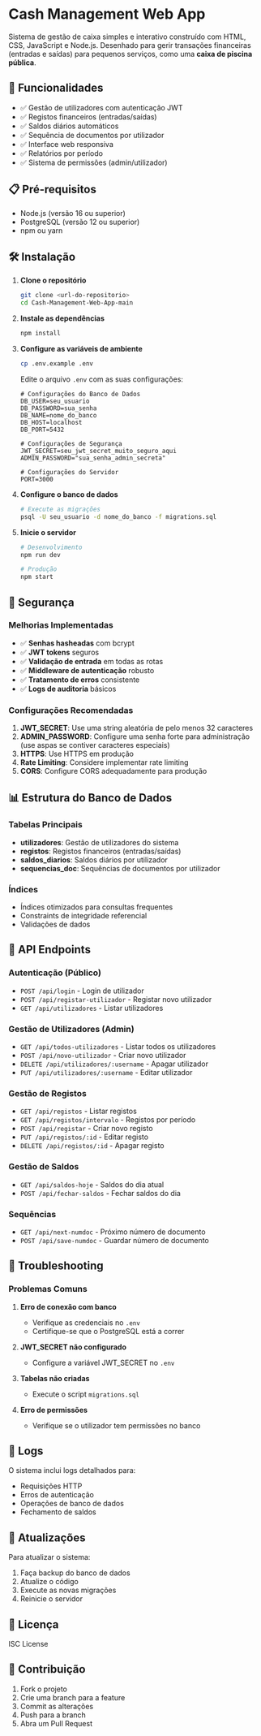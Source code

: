 
# Cash Management Web App

Sistema de gestão de caixa simples e interativo construído com HTML, CSS, JavaScript e Node.js. 
Desenhado para gerir transações financeiras (entradas e saídas) para pequenos serviços, 
como uma **caixa de piscina pública**.

## 🚀 Funcionalidades

- ✅ Gestão de utilizadores com autenticação JWT
- ✅ Registos financeiros (entradas/saídas)
- ✅ Saldos diários automáticos
- ✅ Sequência de documentos por utilizador
- ✅ Interface web responsiva
- ✅ Relatórios por período
- ✅ Sistema de permissões (admin/utilizador)

## 📋 Pré-requisitos

- Node.js (versão 16 ou superior)
- PostgreSQL (versão 12 ou superior)
- npm ou yarn

## 🛠️ Instalação

1. **Clone o repositório**
   ```bash
   git clone <url-do-repositorio>
   cd Cash-Management-Web-App-main
   ```

2. **Instale as dependências**
   ```bash
   npm install
   ```

3. **Configure as variáveis de ambiente**
   ```bash
   cp .env.example .env
   ```
   
   Edite o arquivo `.env` com as suas configurações:
   ```env
   # Configurações do Banco de Dados
   DB_USER=seu_usuario
   DB_PASSWORD=sua_senha
   DB_NAME=nome_do_banco
   DB_HOST=localhost
   DB_PORT=5432

   # Configurações de Segurança
   JWT_SECRET=seu_jwt_secret_muito_seguro_aqui
   ADMIN_PASSWORD="sua_senha_admin_secreta"

   # Configurações do Servidor
   PORT=3000
   ```

4. **Configure o banco de dados**
   ```bash
   # Execute as migrações
   psql -U seu_usuario -d nome_do_banco -f migrations.sql
   ```

5. **Inicie o servidor**
   ```bash
   # Desenvolvimento
   npm run dev
   
   # Produção
   npm start
   ```

## 🔐 Segurança

### Melhorias Implementadas

- ✅ **Senhas hasheadas** com bcrypt
- ✅ **JWT tokens** seguros
- ✅ **Validação de entrada** em todas as rotas
- ✅ **Middleware de autenticação** robusto
- ✅ **Tratamento de erros** consistente
- ✅ **Logs de auditoria** básicos

### Configurações Recomendadas

1. **JWT_SECRET**: Use uma string aleatória de pelo menos 32 caracteres
2. **ADMIN_PASSWORD**: Configure uma senha forte para administração (use aspas se contiver caracteres especiais)
3. **HTTPS**: Use HTTPS em produção
4. **Rate Limiting**: Considere implementar rate limiting
5. **CORS**: Configure CORS adequadamente para produção

## 📊 Estrutura do Banco de Dados

### Tabelas Principais

- **utilizadores**: Gestão de utilizadores do sistema
- **registos**: Registos financeiros (entradas/saídas)
- **saldos_diarios**: Saldos diários por utilizador
- **sequencias_doc**: Sequências de documentos por utilizador

### Índices

- Índices otimizados para consultas frequentes
- Constraints de integridade referencial
- Validações de dados

## 🎯 API Endpoints

### Autenticação (Público)
- `POST /api/login` - Login de utilizador
- `POST /api/registar-utilizador` - Registar novo utilizador
- `GET /api/utilizadores` - Listar utilizadores

### Gestão de Utilizadores (Admin)
- `GET /api/todos-utilizadores` - Listar todos os utilizadores
- `POST /api/novo-utilizador` - Criar novo utilizador
- `DELETE /api/utilizadores/:username` - Apagar utilizador
- `PUT /api/utilizadores/:username` - Editar utilizador

### Gestão de Registos
- `GET /api/registos` - Listar registos
- `GET /api/registos/intervalo` - Registos por período
- `POST /api/registar` - Criar novo registo
- `PUT /api/registos/:id` - Editar registo
- `DELETE /api/registos/:id` - Apagar registo

### Gestão de Saldos
- `GET /api/saldos-hoje` - Saldos do dia atual
- `POST /api/fechar-saldos` - Fechar saldos do dia

### Sequências
- `GET /api/next-numdoc` - Próximo número de documento
- `POST /api/save-numdoc` - Guardar número de documento

## 🐛 Troubleshooting

### Problemas Comuns

1. **Erro de conexão com banco**
   - Verifique as credenciais no `.env`
   - Certifique-se que o PostgreSQL está a correr

2. **JWT_SECRET não configurado**
   - Configure a variável JWT_SECRET no `.env`

3. **Tabelas não criadas**
   - Execute o script `migrations.sql`

4. **Erro de permissões**
   - Verifique se o utilizador tem permissões no banco

## 📝 Logs

O sistema inclui logs detalhados para:
- Requisições HTTP
- Erros de autenticação
- Operações de banco de dados
- Fechamento de saldos

## 🔄 Atualizações

Para atualizar o sistema:

1. Faça backup do banco de dados
2. Atualize o código
3. Execute as novas migrações
4. Reinicie o servidor

## 📄 Licença

ISC License

## 🤝 Contribuição

1. Fork o projeto
2. Crie uma branch para a feature
3. Commit as alterações
4. Push para a branch
5. Abra um Pull Request



